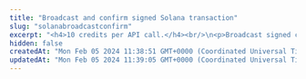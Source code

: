 ```yaml
---
title: "Broadcast and confirm signed Solana transaction"
slug: "solanabroadcastconfirm"
excerpt: "<h4>10 credits per API call.</h4><br/>\n<p>Broadcast signed custom transactions to Solana blockchain and waits for transaction confirmation depending on the commitment given. More information about commitment levels <a target=\"_blank\" href=\"https://docs.solana.com/ru/developing/clients/jsonrpc-api#configuring-state-commitment\">here</a></p>"
hidden: false
createdAt: "Mon Feb 05 2024 11:38:51 GMT+0000 (Coordinated Universal Time)"
updatedAt: "Mon Feb 05 2024 11:39:05 GMT+0000 (Coordinated Universal Time)"
---
```

